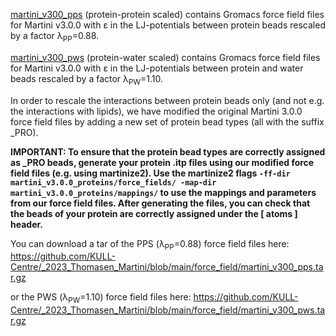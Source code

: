 [martini_v300_pps](https://github.com/KULL-Centre/_2023_Thomasen_Martini/tree/main/force_field/martini_v300_pps) (protein-protein scaled) contains Gromacs force field files for Martini v3.0.0 with ε in the LJ-potentials between protein beads rescaled by a factor λ<sub>PP</sub>=0.88.

[martini_v300_pws](https://github.com/KULL-Centre/_2023_Thomasen_Martini/tree/main/force_field/martini_v300_pws) (protein-water scaled) contains Gromacs force field files for Martini v3.0.0 with ε in the LJ-potentials between protein and water beads rescaled by a factor λ<sub>PW</sub>=1.10.

In order to rescale the interactions between protein beads only (and not e.g. the interactions with lipids), we have modified the original Martini 3.0.0 force field files by adding a new set of protein bead types (all with the suffix _PRO). 

**IMPORTANT: To ensure that the protein bead types are correctly assigned as _PRO beads, generate your protein .itp files using our modified force field files (e.g. using martinize2). Use the martinize2 flags `-ff-dir martini_v3.0.0_proteins/force_fields/ -map-dir martini_v3.0.0_proteins/mappings/` to use the mappings and parameters from our force field files. After generating the files, you can check that the beads of your protein are correctly assigned under the [ atoms ] header.**

You can download a tar of the PPS (λ<sub>PP</sub>=0.88) force field files here: https://github.com/KULL-Centre/_2023_Thomasen_Martini/blob/main/force_field/martini_v300_pps.tar.gz

or the PWS (λ<sub>PW</sub>=1.10) force field files here: https://github.com/KULL-Centre/_2023_Thomasen_Martini/blob/main/force_field/martini_v300_pws.tar.gz
